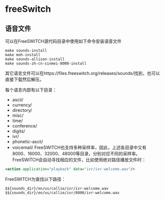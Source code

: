 # freeSwitch
## 语音文件
可以在FreeSWITCH源代码目录中使用如下命令安装语音文件

```shell
make sounds-install
make moh-install
make sounds-allison-install
make sounds-zh-cn-sinmei-8000-install
```
其它语言文件可以在https://files.freeswitch.org/releases/sounds/找到，也可以直接下载然后解压。

每个语言内部有以下目录：

+ ascii/
+ currency/
+ directory/
+ misc/
+ time/
+ conference/
+ digits/
+ ivr/
+ phonetic-ascii/
+ voicemail/
FreeSWITCH也支持多种采样率，因此，上述各目录中又有8000、16000、32000、48000等目录，分别对应不同的采样率。<br/>
FreeSWITCH会自动寻找相应的文件，比如使用绝对路径播放文件时：
```xml
<action application="playback" data="ivr/ivr-welcome.wav"/>
```
FreeSWITCH为查找以下路径：
```shell
$${sounds_dir}/en/us/callie/ivr/ivr-welcome.wav
$${sounds_dir}/en/us/callie/ivr/8000/ivr-welcome.wav
```